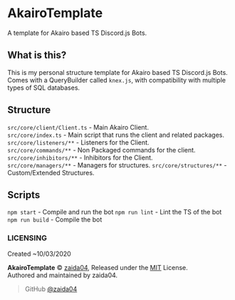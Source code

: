 # AkairoTemplate  
A template for Akairo based TS Discord.js Bots.   

## What is this?  
This is my personal structure template for Akairo based TS Discord.js Bots. Comes with a QueryBuilder called `knex.js`, with compatibility with multiple types of SQL databases.  

## Structure  
`src/core/client/Client.ts` - Main Akairo Client.  
`src/core/index.ts` - Main script that runs the client and related packages.  
`src/core/listeners/**` - Listeners for the Client.  
`src/core/commands/**` - Non Packaged commands for the client.  
`src/core/inhibitors/**` - Inhibitors for the Client.  
`src/core/managers/**` - Managers for structures.
`src/core/structures/**` - Custom/Extended Structures.

## Scripts  
`npm start` - Compile and run the bot
`npm run lint` - Lint the TS of the bot  
`npm run build` - Compile the bot  

### LICENSING  
Created ~10/03/2020  

**AkairoTemplate** © [zaida04](https://github.com/zaida04), Released under the [MIT](https://github.com/zaida04/AkairoTemplate/blob/master/LICENSE) License.  
Authored and maintained by zaida04.

> GitHub [@zaida04](https://github.com/zaida04) 

